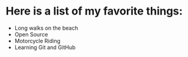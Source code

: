 # Here is a list of my favorite things:
- Long walks on the beach
- Open Source
- Motorcycle Riding
- Learning Git and GitHub
